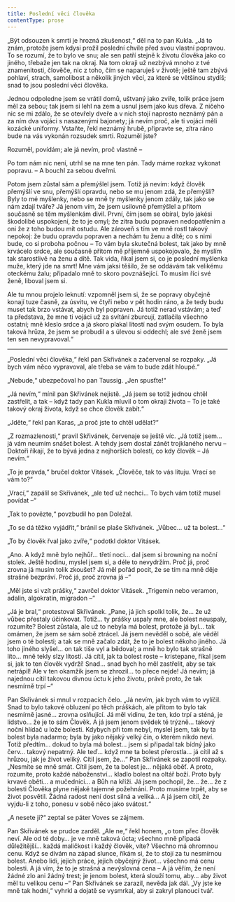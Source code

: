 ```yaml
---
title: Poslední věci člověka
contentType: prose
---
```


<section>

„Být odsouzen k smrti je hrozná zkušenost,“ děl na to pan Kukla. „Já to znám, protože jsem kdysi prožil poslední chvíle před svou vlastní popravou. To se rozumí, že to bylo ve snu; ale sen patří stejně k životu člověka jako co jiného, třebaže jen tak na okraj. Na tom okraji už nezbývá mnoho z tvé znamenitosti, člověče, nic z toho, čím se naparuješ v životě; ještě tam zbývá pohlaví, strach, samolibost a několik jiných věcí, za které se většinou stydíš; snad to jsou poslední věci člověka.

Jednou odpoledne jsem se vrátil domů, uštvaný jako zvíře, tolik práce jsem měl za sebou; tak jsem si lehl na zem a usnul jsem jako kus dřeva. Z ničeho nic se mi zdálo, že se otevřely dveře a v nich stojí naprosto neznámý pán a za ním dva vojáci s nasazenými bajonety; já nevím proč, ale ti vojáci měli kozácké uniformy. Vstaňte, řekl neznámý hrubě, připravte se, zítra ráno bude na vás vykonán rozsudek smrti. Rozuměl jste?

Rozuměl, povídám; ale já nevím, proč vlastně –

Po tom nám nic není, utrhl se na mne ten pán. Tady máme rozkaz vykonat popravu. – A bouchl za sebou dveřmi.

Potom jsem zůstal sám a přemýšlel jsem. Totiž já nevím: když člověk přemýšlí ve snu, přemýšlí opravdu, nebo se mu jenom zdá, že přemýšlí? Byly to mé myšlenky, nebo se mně ty myšlenky jenom zdály, tak jako se nám zdají tváře? Já jenom vím, že jsem usilovně přemýšlel a přitom současně se těm myšlenkám divil. První, čím jsem se obíral, bylo jakési škodolibé uspokojení, že to je omyl; že zítra budu popraven nedopatřením a oni že z toho budou mít ostudu. Ale zároveň s tím ve mně rostl takový nepokoj: že budu opravdu popraven a nechám tu ženu a dítě; co s nimi bude, co si proboha počnou – To vám byla skutečná bolest, tak jako by mně krvácelo srdce, ale současně přitom mě příjemně uspokojovalo, že myslím tak starostlivě na ženu a dítě. Tak vida, říkal jsem si, co je poslední myšlenka muže, který jde na smrt! Mne vám jaksi těšilo, že se oddávám tak velikému oteckému žalu; připadalo mně to skoro povznášející. To musím říci své ženě, liboval jsem si.

Ale tu mnou projelo leknutí: vzpomněl jsem si, že se popravy obyčejně konají tuze časně, za úsvitu, ve čtyři nebo v pět hodin ráno, a že tedy budu muset tak brzo vstávat, abych byl popraven. Já totiž nerad vstávám; a teď ta představa, že mne ti vojáci už za svítání zburcují, zatlačila všechno ostatní; mně kleslo srdce a já skoro plakal lítostí nad svým osudem. To byla taková hrůza, že jsem se probudil a s úlevou si oddechl; ale své ženě jsem ten sen nevypravoval.“

* * *

„Poslední věci člověka,“ řekl pan Skřivánek a začervenal se rozpaky. „Já bych vám něco vypravoval, ale třeba se vám to bude zdát hloupé.“

„Nebude,“ ubezpečoval ho pan Taussig. „Jen spusťte!“

„Já nevím,“ mínil pan Skřivánek nejistě. „Já jsem se totiž jednou chtěl zastřelit, a tak – když tady pan Kukla mluvil o tom okraji života – To je také takový okraj života, když se chce člověk zabít.“

„Jděte,“ řekl pan Karas, „a proč jste to chtěl udělat?“

„Z rozmazlenosti,“ pravil Skřivánek, červenaje se ještě víc. „Já totiž jsem… já vám neumím snášet bolest. A tehdy jsem dostal zánět trojklaného nervu – Doktoři říkají, že to bývá jedna z nejhorších bolestí, co kdy člověk – Já nevím.“

„To je pravda,“ bručel doktor Vitásek. „Člověče, tak to vás lituju. Vrací se vám to?“

„Vrací,“ zapálil se Skřivánek, „ale teď už nechci… To bych vám totiž musel povídat –“

„Tak to povězte,“ povzbudil ho pan Doležal.

„To se dá těžko vyjádřit,“ bránil se plaše Skřivánek. „Vůbec… už ta bolest…“

„To by člověk řval jako zvíře,“ podotkl doktor Vitásek.

„Ano. A když mně bylo nejhůř… třetí noci… dal jsem si browning na noční stolek. Ještě hodinu, myslel jsem si, a déle to nevydržím. Proč já, proč zrovna já musím tolik zkoušet? Já měl pořád pocit, že se tím na mně děje strašné bezpráví. Proč já, proč zrovna já –“

„Měl jste si vzít prášky,“ zavrčel doktor Vitásek. „Trigemin nebo veramon, adalin, algokratin, migradon –“

„Já je bral,“ protestoval Skřivánek. „Pane, já jich spolkl tolik, že… že už vůbec přestaly účinkovat. Totiž… ty prášky uspaly mne, ale bolest neuspaly, rozumíte? Bolest zůstala, ale už to nebyla má bolest, protože já byl… tak omámen, že jsem se sám sobě ztrácel. Já jsem nevěděl o sobě, ale věděl jsem o té bolesti; a tak se mně začalo zdát, že to je bolest někoho jiného. Já toho jiného slyšel… on tak tiše vyl a bědoval; a mně ho bylo tak strašně líto… mně tekly slzy lítostí. Já cítil, jak ta bolest roste – kristepane, říkal jsem si, jak to ten člověk vydrží! Snad… snad bych ho měl zastřelit, aby se tak netrápil! Ale v ten okamžik jsem se zhrozil… to přece nejde! Já nevím; já najednou cítil takovou divnou úctu k jeho životu, právě proto, že tak nesmírně trpí –“

Pan Skřivánek si mnul v rozpacích čelo. „Já nevím, jak bych vám to vylíčil. Snad to bylo takové obluzení po těch práškách, ale přitom to bylo tak nesmírně jasné… zrovna oslňující. Já měl vidinu, že ten, kdo trpí a sténá, je lidstvo… že je to sám Člověk. A já jsem jenom svědek té trýzně… takový noční hlídač u lože bolesti. Kdybych při tom nebyl, myslel jsem, tak by ta bolest byla nadarmo; byla by jako nějaký velký čin, o kterém nikdo neví. Totiž předtím… dokud to byla má bolest… jsem si připadal tak bídný jako červ… takový nepatrný. Ale teď… když mne ta bolest přerostla… já cítil až s hrůzou, jak je život veliký. Cítil jsem, že…“ Pan Skřivánek se zapotil rozpaky. „Nesmíte se mně smát. Cítil jsem, že ta bolest je… nějaká oběť. A proto, rozumíte, proto každé náboženství… kladlo bolest na oltář boží. Proto byly krvavé oběti… a mučedníci… a Bůh na kříži. Já jsem pochopil, že… že… že z bolesti Člověka plyne nějaké tajemné požehnání. Proto musíme trpět, aby se život posvětil. Žádná radost není dost silná a veliká… A já jsem cítil, že vyjdu-li z toho, ponesu v sobě něco jako svátost.“

„A nesete ji?“ zeptal se páter Voves se zájmem.

Pan Skřivánek se prudce zarděl. „Ale ne,“ řekl honem, „o tom přec člověk neví. Ale od té doby… je ve mně taková úcta; všechno mně připadá důležitější… každá maličkost i každý člověk, víte? Všechno má ohromnou cenu. Když se dívám na západ slunce, říkám si, že to stojí za tu nesmírnou bolest. Anebo lidi, jejich práce, jejich obyčejný život… všechno má cenu bolesti. A já vím, že to je strašná a nevýslovná cena – A já věřím, že není žádné zlo ani žádný trest; je jenom bolest, která slouží tomu, aby… aby život měl tu velikou cenu –“ Pan Skřivánek se zarazil, nevěda jak dál. „Vy jste ke mně tak hodní,“ vyhrkl a dojatě se vysmrkal, aby si zakryl planoucí tvář.

</section>

[^1]: Glochidy/glochidie (řec.) – ostnaté chlupy kaktusovitých rostlin. _Pozn. red._

[^2]: Kontor/kontoár (franc.) – kancelář (účtárna, písárna). _Pozn. red._

[^3]: Ramšl – hazardní karetní hra. _Pozn. red._

[^4]: Neppr (něm.) – podvodník, prodavač bezcenného zboží. _Pozn. red._

[^5]: Šartéka – bezcenná kniha. _Pozn. red._

[^6]: Termit (řec.) – druh zápalné směsi. _Pozn. red._

[^7]: Kaliko (podle ind. města Calicut) – řidší bavlněná tkanina. _Pozn. red._

[^8]: Pakeboty – poštovní, obchodní lodě. _Pozn. red._

[^9]: Renitenti – vzpurní lidé. _Pozn. red._

[^10]: Acta sanctorum – (dosl. činy svatých) – edice životopisů svatých. _Pozn. red._

[^11]: Bollandisté – vydavatelé těchto životopisů (podle jezuity Jeana Bollanda, který Acta sanctorum v r. 1643 založil). _Pozn. red._

[^12]: Frontdiensttauglich! Sofort einrücken! (něm.) – Schopen služby na frontě! Ihned narukovat! _Pozn. red._

[^13]: Tauglich (něm.) – schopný (vojenské služby). _Pozn. red._

[^14]: Einbeinig (něm.) – jednonohý. _Pozn. red._

[^15]: Sacramentum sanctae confessionis (lat.) – svátost svaté zpovědi. _Pozn. red._

[^16]: Kontrfej – podobizna, zde obličej. _Pozn. red._

[^17]: N – zkratka pro zánět ledvin (nefritida). _Pozn. red._

[^18]: Em O – morfium. _Pozn. red._

[^19]: In carcere et catenis (lat.) – ve vězení a řetězech. _Pozn. red._

[^20]: Dolus (lat.) – zlý úmysl. _Pozn. red._

[^21]: In re (lat.) – ve věci. _Pozn. red._

[^22]: Šmízo – nekvalitní zboží, aušus. _Pozn. red._

[^23]: Straits Settlements – skupina britských kolonií v jihovýchodní Asii. _Pozn. red._
